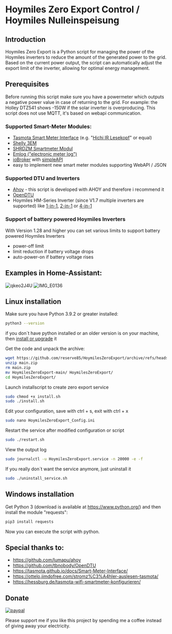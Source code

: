 # Hoymiles Zero Export Control / Hoymiles Nulleinspeisung

## Introduction
Hoymiles Zero Export is a Python script for managing the power of the Hoymiles inverters to reduce the amount of the generated power to the grid. Based on the current power output, the script can automatically adjust the export limit of the inverter, allowing for optimal energy management.

## Prerequisites
Before running this script make sure you have a powermeter which outputs a negative power value in case of returning to the grid.
For example: the Holley DTZ541 shows -150W if the solar inverter is overproducing.
This script does not use MQTT, it's based on webapi communication.

### Supported Smart-Meter Modules:
- [Tasmota Smart Meter Interface](https://tasmota.github.io/docs/Smart-Meter-Interface/) (e.g. "[Hichi IR Lesekopf](https://www.ebay.de/sch/i.html?_ssn=hicbelm-8)" or equal)
- [Shelly 3EM](https://www.shelly.cloud/de/products/product-overview/shelly-3em-1)
- [SHRDZM Smartmeter Modul](https://cms.shrdzm.com/produkt/smartmeter-modul/)
- [Emlog ("electronic meter log")](https://weidmann-elektronik.de/Emlog_Projekt.html)
- [ioBroker](https://www.iobroker.net/) with [simpleAPI](https://github.com/ioBroker/ioBroker.simple-api)
- easy to implement new smart meter modules supporting WebAPI / JSON

### Supported DTU and Inverters
- [Ahoy](https://github.com/lumapu/ahoy) - this script is developed with AHOY and therefore i recommend it
- [OpenDTU](https://github.com/tbnobody/OpenDTU)
- Hoymiles HM-Series Inverter (since V1.7 multiple inverters are supported) like [1-in-1](https://www.hoymiles.com/product/microinverter/hm-300-350-400-eu/), [2-in-1](https://www.hoymiles.com/product/microinverter/hm-600-700-800-eu/) or [4-in-1](https://www.hoymiles.com/product/microinverter/hm-1200-1500-eu/)

### Support of battery powered Hoymiles Inverters
With Version 1.28 and higher you can set various limits to support battery powered Hoymiles Inverters
- power-off limit
- limit reduction if battery voltage drops
- auto-power-on if battery voltage rises 

## Examples in Home-Assistant:
![qkeo2J4U](https://user-images.githubusercontent.com/111107925/222456008-947bfbf1-09b3-4639-97d0-cc88c5af2a72.png)
![IMG_E0136](https://user-images.githubusercontent.com/111107925/217559535-1b530738-67bc-4c29-a6f2-9aa4addce41d.JPG)

## Linux installation

Make sure you have Python 3.9.2 or greater installed:
```sh
python3 --version
```
if you don´t have python installed or an older version is on your machine, then [install or upgrade](https://docs.python.org/3.11/using/unix.html#on-linux) it

Get the code and unpack the archive:
```sh
wget https://github.com/reserve85/HoymilesZeroExport/archive/refs/heads/main.zip
unzip main.zip
rm main.zip
mv HoymilesZeroExport-main/ HoymilesZeroExport/
cd HoymilesZeroExport/
```

Launch installscript to create zero export service
```sh
sudo chmod +x install.sh
sudo ./install.sh
```

Edit your configuration, save with ctrl + s, exit with ctrl + x
```sh
sudo nano HoymilesZeroExport_Config.ini
```

Restart the service after modified configuration or script
```sh
sudo ./restart.sh
```

View the output log
```sh
sudo journalctl -u HoymilesZeroExport.service -n 20000 -e -f
```

If you really don´t want the service anymore, just uninstall it
```sh
sudo ./uninstall_service.sh
```

## Windows installation
Get Python 3 (download is available at https://www.python.org/) and then install the module "requests":
```sh
pip3 install requests
```
Now you can execute the script with python.

## Special thanks to:
- https://github.com/lumapu/ahoy
- https://github.com/tbnobody/OpenDTU
- https://tasmota.github.io/docs/Smart-Meter-Interface/
- https://ottelo.jimdofree.com/stromz%C3%A4hler-auslesen-tasmota/
- https://hessburg.de/tasmota-wifi-smartmeter-konfigurieren/

## Donate
[![paypal](https://www.paypalobjects.com/en_US/i/btn/btn_donate_LG.gif)](https://paypal.me/TobiasWKraft/5)

Please support me if you like this project by spending me a coffee instead of giving away your electricity.
